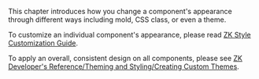 This chapter introduces how you change a component's appearance through
different ways including mold, CSS class, or even a theme.

To customize an individual component's appearance, please read [ZK Style Customization Guide](zk_style_customization_guide).

To apply an overall, consistent design on all components, please see [ZK Developer's Reference/Theming and Styling/Creating Custom Themes]({{site.baseurl}}/zk_dev_ref/theming_and_styling/creating_custom_themes).
